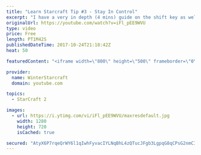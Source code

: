 ```yaml
---
title: "Learn Starcraft Tip #3 - Stay In Control"
excerpt: "I have a very in depth (4 mins) guide on the shift key as well here https://www.youtube.com/watch?v=7x9pHr544oY"
originalUrl: https://youtube.com/watch?v=iFl_pEE9WVU
type: video
price: Free
length: PT1M42S
publishedDateTime: 2017-10-24T21:18:42Z
heat: 50

featuredContent: "<iframe width=\"800\" height=\"500\" frameborder=\"0\" src=\"https://www.youtube.com/embed/iFl_pEE9WVU\" allow=\"accelerometer; autoplay; encrypted-media; gyroscope; picture-in-picture\" allowfullscreen></iframe>"

provider:
  name: WinterStarcraft
  domain: youtube.com

topics:
  - StarCraft 2

images:
  - url: https://i.ytimg.com/vi/iFl_pEE9WVU/maxresdefault.jpg
    width: 1280
    height: 720
    isCached: true

secured: "AtyX6P7rqeQrWY6l1qIwhFyvacIYLNqBhL4zQTucJFgb3LgpqG8qCPsG2nmCIS8y+PbIEgeWxE8Xy/cDQTWvEHYy8c9AfpkvvGvM5cqqR+e8L4sOKm1C3rpWqLq4Sm/1LJCYv9uHhZIjOgbK0xeT3wGZI4mLG1QvrgSaBpHn+nf7QpkZMuSECVJmAo/Ae7al6jmBs89ANk5RFHqo8VlhVj+acmJNoQPXbbndLjY1l2/myOD+ZXZJhpKO8U4pTPVTLbBTYtIsjwP3gCruC/mARSH5m2Mmu+CaUqO31GQgZFgXxJijoscLDMpmimctgiZiCrkirr1Wg/RB3+sCuEa1PmxrHMIPnZBBNGrcK27tSGRamyawq91tNZQI2ZpB7n5XpSfVAbkqwtigpC/DRFpPn3Bl3s6XxTcG4l7FH4pM95E=;JtaERahSGe1lhV0tkfBeXw=="
---
```


